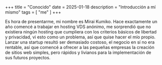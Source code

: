 +++
title = "Conocido"
date = 2025-01-18
description = "Introducción a mí mismo"
tags = [
    "me"
]
+++

Es hora de presentarme, mi nombre es Mirai Kumiko. Hace exactamente un año comencé a trabajar en hosting VDS anónimo, me sorprendió que no existiera ningún hosting que cumpliera con los criterios básicos de libertad y privacidad, vi esto como un problema, así que quise hacer el mío propio. Lanzar una startup resultó ser demasiado costoso, el negocio en sí no era rentable, así que comencé a ofrecer a las pequeñas empresas la creación de sitios web simples, pero rápidos y livianos para la implementación de sus futuros proyectos.

